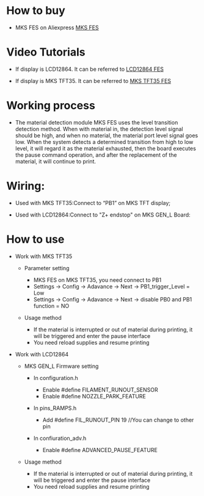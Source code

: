 # How to buy
- MKS FES on Aliexpress  [MKS FES](https://www.aliexpress.com/item/32853300525.html)

# Video Tutorials
- If display is LCD12864. It can be referred to [LCD12864 FES](https://www.youtube.com/watch?v=6Hk5Zk_G968)

- If display is MKS TFT35. It can be referred to [MKS TFT35 FES](https://www.youtube.com/watch?v=LYCn9KCoLLA)

# Working process
- The material detection module MKS FES uses the level transition detection method. When with material in, the detection level signal should be high, and when no material, the material port level signal goes low. When the system detects a determined transition from high to low level, it will regard it as the material exhausted, then the board executes the pause command operation, and after the replacement of the material, it will continue to print.

# Wiring:
- Used with MKS TFT35:Connect to “PB1” on MKS TFT display;

- Used with LCD12864:Connect to "Z+ endstop" on MKS GEN_L Board:
  
# How to use
- Work with MKS TFT35
  - Parameter setting
    - MKS FES on MKS TFT35, you need connect to PB1
    - Settings -> Config -> Adavance -> Next -> PB1_trigger_Level = Low
    - Settings -> Config -> Adavance -> Next -> disable PB0 and PB1 function = NO

  - Usage method
    - If the material is interrupted or out of material during printing, it will be triggered and enter the pause interface
    - You need reload supplies and resume printing

- Work with LCD12864
  - MKS GEN_L Firmware setting
    - In configuration.h
      - Enable #define FILAMENT_RUNOUT_SENSOR
      - Enable #define NOZZLE_PARK_FEATURE
  
    - In pins_RAMPS.h
      - Add #define FIL_RUNOUT_PIN     19 //You can change to other pin

    - In confiuration_adv.h
      - Enable #define ADVANCED_PAUSE_FEATURE

  - Usage method
    - If the material is interrupted or out of material during printing, it will be triggered and enter the pause interface
    - You need reload supplies and resume printing